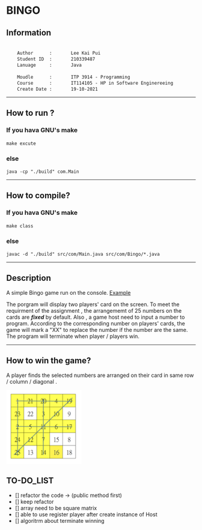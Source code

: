 # BINGO

## Information
``` 

    Author      :       Lee Kai Pui
    Student ID  :       210339487
    Lanuage     :       Java

    Moudle      :       ITP 3914 - Programming
    Course      :       IT114105 - HP in Software Enginereeing
    Create Date :       19-10-2021

```

***
## How to run ?

### If you hava GNU's make

```
make excute
```

### else
``` 
java -cp "./build" com.Main
```

***

## How to compile?
### If you hava GNU's make

```
make class
```
### else
```
javac -d "./build" src/com/Main.java src/com/Bingo/*.java 
```

***

## Description 
A simple Bingo game run on the console. [Example](https://www.youtube.com/watch?v=dQw4w9WgXcQ)


The porgram will display two players' card on the screen. To meet the requirment of the assignment , the arrangememt of 25 numbers on the cards are ***fixed*** by default. Also , a game host need to input a number to program. According to the corresponding number on players' cards, the game will mark a "XX" to replace the number if the number are the same. The program will terminate when player / players win. 

***
## How to win the game?

A player finds the selected numbers are arranged on their card in same row / column / diagonal . 

<img src="./photo/win_example.png" style="width:200px;"/>

## TO-DO_LIST
- [] refactor the code
    -> (public method first)
- [] keep refactor 
- [] array need to be square matrix
- [] able to use register player after create instance of Host
- [] algoritrm about terminate winning



